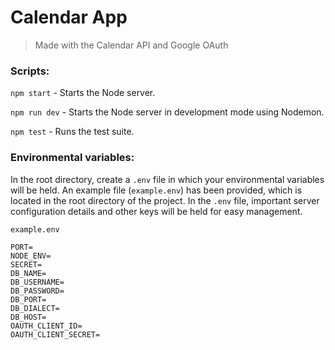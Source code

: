 # Calendar App

> Made with the Calendar API and Google OAuth

### Scripts:

`npm start` - Starts the Node server.

`npm run dev` - Starts the Node server in development mode using Nodemon.

`npm test` - Runs the test suite.

### Environmental variables:

In the root directory, create a `.env` file in which your environmental variables will be held.
An example file (`example.env`) has been provided, which is located in the root directory of the project. In the `.env` file, important server configuration details and other keys will be held for easy management.

`example.env`

```env
PORT=
NODE_ENV=
SECRET=
DB_NAME=
DB_USERNAME=
DB_PASSWORD=
DB_PORT=
DB_DIALECT=
DB_HOST=
OAUTH_CLIENT_ID=
OAUTH_CLIENT_SECRET=
```

